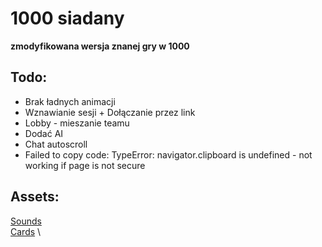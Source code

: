 # 1000 siadany
**zmodyfikowana wersja znanej gry w 1000**

## Todo: 
* Brak ładnych animacji
* Wznawianie sesji + Dołączanie przez link
* Lobby - mieszanie teamu
* Dodać AI
* Chat autoscroll
* Failed to copy code: TypeError: navigator.clipboard is undefined - not working if page is not secure

## Assets:
[Sounds](https://pixabay.com) \
[Cards](https://www.me.uk/cards/) \